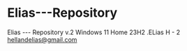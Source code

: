 # Elias---Repository
Elias --- Repository v.2 
Windows 11 Home
23H2
.ELias H - 2 
hellandelias@gmail.com
